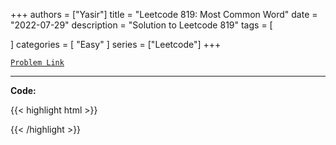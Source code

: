 
+++
authors = ["Yasir"]
title = "Leetcode 819: Most Common Word"
date = "2022-07-29"
description = "Solution to Leetcode 819"
tags = [
    
]
categories = [
    "Easy"
]
series = ["Leetcode"]
+++



[`Problem Link`](https://leetcode.com/problems/most-common-word/description/)

---

**Code:**

{{< highlight html >}}

{{< /highlight >}}

